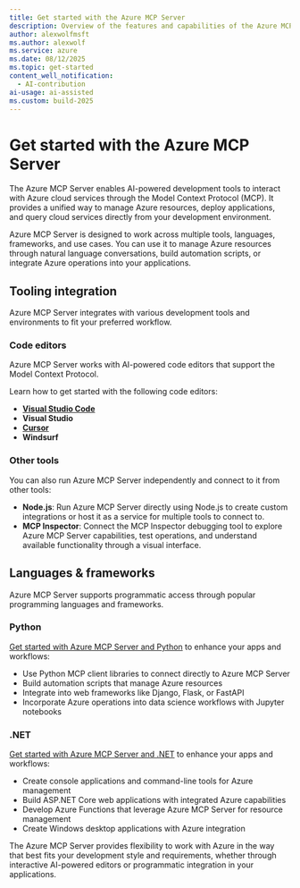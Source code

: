 ```yaml
---
title: Get started with the Azure MCP Server
description: Overview of the features and capabilities of the Azure MCP Server that helps developers be more productive when building and deploying apps to Azure
author: alexwolfmsft
ms.author: alexwolf
ms.service: azure
ms.date: 08/12/2025
ms.topic: get-started
content_well_notification: 
  - AI-contribution
ai-usage: ai-assisted
ms.custom: build-2025
---
```


# Get started with the Azure MCP Server

The Azure MCP Server enables AI-powered development tools to interact with Azure cloud services through the Model Context Protocol (MCP). It provides a unified way to manage Azure resources, deploy applications, and query cloud services directly from your development environment.

Azure MCP Server is designed to work across multiple tools, languages, frameworks, and use cases. You can use it to manage Azure resources through natural language conversations, build automation scripts, or integrate Azure operations into your applications.

## Tooling integration

Azure MCP Server integrates with various development tools and environments to fit your preferred workflow.

### Code editors

Azure MCP Server works with AI-powered code editors that support the Model Context Protocol.

Learn how to get started with the following code editors:

- [**Visual Studio Code**](get-started/tools/visual-studio-code.md)
- **Visual Studio**
- [**Cursor**](get-started/tools/cursor.md)
- **Windsurf**

### Other tools

You can also run Azure MCP Server independently and connect to it from other tools:

- **Node.js**: Run Azure MCP Server directly using Node.js to create custom integrations or host it as a service for multiple tools to connect to.
- **MCP Inspector**: Connect the MCP Inspector debugging tool to explore Azure MCP Server capabilities, test operations, and understand available functionality through a visual interface.

## Languages & frameworks

Azure MCP Server supports programmatic access through popular programming languages and frameworks.

### Python

[Get started with Azure MCP Server and Python](get-started/languages/python.md) to enhance your apps and workflows:

- Use Python MCP client libraries to connect directly to Azure MCP Server
- Build automation scripts that manage Azure resources
- Integrate into web frameworks like Django, Flask, or FastAPI
- Incorporate Azure operations into data science workflows with Jupyter notebooks

### .NET

[Get started with Azure MCP Server and .NET](get-started/languages/dotnet.md) to enhance your apps and workflows:

- Create console applications and command-line tools for Azure management
- Build ASP.NET Core web applications with integrated Azure capabilities
- Develop Azure Functions that leverage Azure MCP Server for resource management
- Create Windows desktop applications with Azure integration

The Azure MCP Server provides flexibility to work with Azure in the way that best fits your development style and requirements, whether through interactive AI-powered editors or programmatic integration in your applications.

